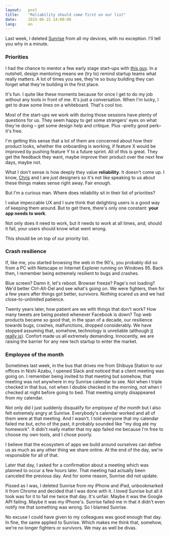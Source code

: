 ```yaml
---
layout:   post
title:    "Reliability should come first on our list"
date:     2015-06-15 14:00:00
lang:     en
---
```


Last week, I deleted [Sunrise](https://calendar.sunrise.am/) from all my devices, with no exception. I'll tell you why in a minute.

### Priorities

I had the chance to mentor a few early stage start-ups with [this guy](http://www.twitter.com/cpalmieri). In a nutshell, design mentoring means we (try to) remind startup teams what really matters. A lot of times you see, they're so busy building they can forget what they're building in the first place.

It's fun. I quite like these moments because for once I get to do my job without any tools in front of me. It's just a conversation. When I'm lucky, I get to draw some lines on a whiteboard. That's cool too.

Most of the start-ups we work with during those sessions have plenty of questions for us. They seem happy to get some strangers' eyes on what they're doing – get some design help and critique. Plus –pretty good perk– it's free.

I'm getting this sense that a lot of them are concerned about how their product looks, whether the onboarding is working, if feature X would be improved by pushing feature Y to a future sprint. All of this is great. They get the feedback they want, maybe improve their product over the next few days, maybe not.

What I don't sense is how deeply they value **reliability**. It doesn't come up. I know, [Chris](http://www.twitter.com/cpalmieri) and I are *just* designers so it's not like speaking to us about these things makes sense right away. Fair enough.

But I'm a curious man. Where does reliability sit in their list of priorities?

I value impeccable UX and I sure think that delighting users is a good way of keeping them around. But to get there, there's only one constant: **your app needs to work**.

Not only does it need to work, but it needs to work at all times, and, should it fail, your users should know what went wrong.

This should be on top of our priority list.

### Crash resilience

If, like me, you started browsing the web in the 90's, you probably did so from a PC with Netscape or Internet Explorer running on Windows 95. Back then, I remember being extremely resilient to bugs and crashes.

Blue screen? Damn it, let's reboot. Browser freeze? Page's not loading? We'd better Ctrl-Alt-Del and see what's going on. We were fighters, then for a few years after things got better, survivors. Nothing scared us and we had close-to-unlimited patience.

Twenty years later, how patient are we with things that don't work? How many tweets are being posted whenever Facebook is down? Top web products became so good that, in the span of a decade, our resilience towards bugs, crashes, malfunctions, dropped considerably. We have stopped assuming that, somehow, technology is unreliable (although [it really is](https://medium.com/message/everything-is-broken-81e5f33a24e1)). Confort made us all extremely demanding. Innocently, we are raising the barrier for any new tech startup to enter the market.

### Employee of the month

Sometimes last week, in the bus that drives me from Shibuya Station to our offices in Nishi Azabu, I opened Slack and noticed that a client meeting was going on. I remember being invited to that meeting but somehow, that meeting was not anywhere in my Sunrise calendar to see. Not when I triple checked in that bus, not when I double checked in the morning, not when I checked at night before going to bed. That meeting simply disappeared from my calendar.

Not only did I just suddenly disqualify for *employee of the month* but I also felt extremely angry at Sunrise. Everybody's calendar worked and all of them were at that meeting. And I wasn't. I told everyone that my calendar failed me but, echo of the past, it probably sounded like "my dog ate my homework". It didn't really matter that my app failed me because I'm free to choose my own tools, and I chose poorly.

I believe that the ecosystem of apps we build around ourselves can define us as much as any other thing we share online. At the end of the day, we're responsible for all of that.

Later that day, I asked for a confirmation about a meeting which was planned to occur a few hours later. That meeting had actually been canceled the previous day. And for some reason, Sunrise did not update.

Pissed as I was, I deleted Sunrise from my iPhone and iPad, unbookmarked it from Chrome and decided that I was done with it. I loved Sunrise but all it took was for it to fail me twice that day. It's unfair. Maybe it was the Google API failing. Maybe it was my iPhone's. Sunrise failed me in that it didn't even notify me that something was wrong. So I blamed Sunrise.

No excuse I could have given to my colleagues was good enough that day. In fine, the same applied to Sunrise. Which makes me think that, somehow, we're no longer fighters or survivors. We may as well be divas.
















